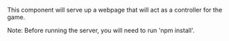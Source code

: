 
This component will serve up a webpage that will act as a controller for the game.

Note: Before running the server, you will need to run 'npm install'.
